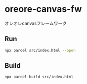 # oreore-canvas-fw
オレオレcanvasフレームワーク

## Run

```bash
npx parcel src/index.html --open
```

## Build

```bash
npx parcel build src/index.html
```